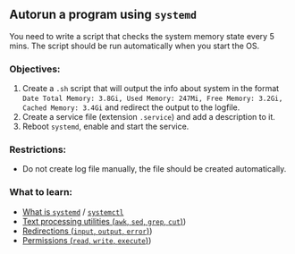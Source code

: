 ## Autorun a program using `systemd`
You need to write a script that checks the system memory state every 5 mins. The script should be run automatically when you start the OS.

### Objectives:
1) Create a `.sh` script that will output the info about system in the format `Date Total Memory: 3.8Gi, Used Memory: 247Mi, Free Memory: 3.2Gi, Cached Memory: 3.4Gi` and redirect the output to the logfile.
2) Create a service file (extension `.service`) and add a description to it.
3) Reboot `systemd`, enable and start the service.

### Restrictions:
- Do not create log file manually, the file should be created automatically.

### What to learn:
- [What is `systemd`](https://systemd.io/) / [`systemctl`](https://www.redhat.com/sysadmin/linux-systemctl-manage-services)
- [Text processing utilities (`awk`, `sed`, `grep`, `cut`)](https://www.baeldung.com/linux/grep-sed-awk-differences))
- [Redirections (`input`, `output`, `error`)](https://www.geeksforgeeks.org/input-output-redirection-in-linux/amp/))
- [Permissions (`read`, `write`, `execute`)](https://www.geeksforgeeks.org/permissions-in-linux/amp/))
